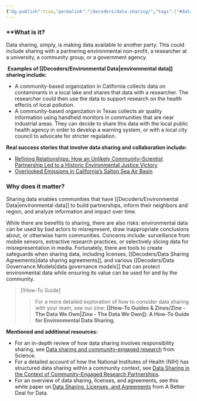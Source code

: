 ```yaml
---
{"dg-publish":true,"permalink":"/decoders/data-sharing/","tags":["#datalicense","#California","#NewYork","#risk","#surveillance","#misrepresentation","#collaboration","#airquality","misuse","extractivism","research"]}
---
```


### **What is it?

Data sharing, simply, is making data available to another party. This could include sharing with a partnering environmental non-profit, a researcher at a university, a community group, or a government agency.


 **Examples of [[Decoders/Environmental Data\|environmental data]] sharing include:**
- A community-based organization in California collects data on contaminants in a local lake and shares that data with a researcher. The researcher could then use the data to support research on the health effects of local pollution. 
- A community-based organization in Texas collects air quality information using handheld monitors in communities that are near industrial areas. They can decide to share this data with the local public health agency in order to develop a warning system, or with a local city council to advocate for stricter regulation. 

  

**Real success stories that involve data sharing and collaboration include:** 

- [Refining Relationships: How an Unlikely Community–Scientist Partnership Led to a Historic Environmental Justice Victory](https://www.liebertpub.com/doi/full/10.1089/env.2022.0018)
- [Overlooked Emissions in California’s Salton Sea Air Basin](https://www.ucdavis.edu/climate/news/overlooked-emissions-californias-salton-sea-air-basin)


### **Why does it matter?**

Sharing data enables communities that have [[Decoders/Environmental Data\|environmental data]] to build partnerships, inform their neighbors and region, and analyze information and impact over time. 

While there are benefits to sharing, there are also risks: environmental data can be used by bad actors to misrepresent, draw inappropriate conclusions about, or otherwise harm communities. Concerns include: surveillance from mobile sensors, extractive research practices, or selectively slicing data for misrepresentation in media. Fortunately, there are tools to create safeguards when sharing data, including licenses, [[Decoders/Data Sharing Agreements\|data sharing agreements]], and various [[Decoders/Data Governance Models\|data governance models]] that can protect environmental data while ensuring its value can be used for and by the community. 


> [!How-To Guide]
> > For a more detailed exploration of how to consider data sharing with your team, see our zine: **[[How-To Guides & Zines/Zine - The Data We Own\|Zine - The Data We Own]]: A How-To Guide for Environmental Data Sharing.**

  

**Mentioned and additional resources:**

- For an in-depth review of how data sharing involves responsibility sharing, see [Data sharing and community-engaged research](https://www.science.org/doi/10.1126/science.abq6851) from Science. 
- For a detailed account of how the National Institutes of Health (NIH) has structured data sharing within a community context, see [Data Sharing in the Context of Community-Engaged Research Partnerships](https://pmc.ncbi.nlm.nih.gov/articles/PMC10308954/).
- For an overview of data sharing, licenses, and agreements, see this white paper on [Data Sharing, Licenses, and Agreements](https://bd4d.org/resources/2310-data_sharing_licenses.pdf) from A Better Deal for Data.